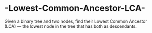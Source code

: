# -Lowest-Common-Ancestor-LCA-
Given a binary tree and two nodes, find their Lowest Common Ancestor (LCA) — the lowest node in the tree that has both as descendants.

